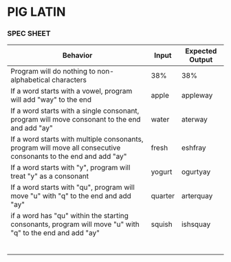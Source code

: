 # PIG LATIN

### SPEC SHEET

| Behavior | Input | Expected Output |
|---|---|---|
| Program will do nothing to non-alphabetical characters | 38% | 38% |
| If a word starts with a vowel, program will add "way" to the end | apple | appleway |
| If a word starts with a single consonant, program will move consonant to the end and add "ay" | water | aterway |
| If a word starts with multiple consonants, program will move all consecutive consonants to the end and add "ay" | fresh | eshfray |
| If a word starts with "y", program will treat "y" as a consonant | yogurt | ogurtyay |
| If a word starts with "qu", program will move "u" with "q" to the end and add "ay" | quarter | arterquay |
| if a word has "qu" within the starting consonants, program will move "u" with "q" to the end and add "ay" | squish | ishsquay |
|   |   |   |
|   |   |   |
|   |   |   |
|   |   |   |
|   |   |   |
|   |   |   |
